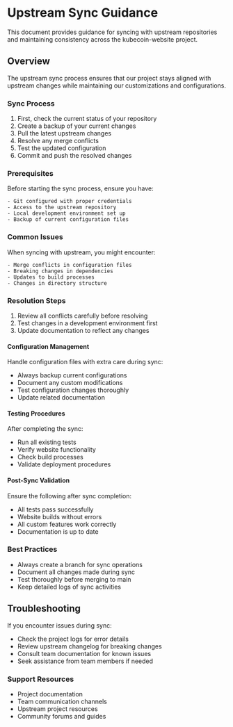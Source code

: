 # Upstream Sync Guidance

This document provides guidance for syncing with upstream repositories and
maintaining consistency across the kubecoin-website project.

## Overview

The upstream sync process ensures that our project stays aligned with upstream
changes while maintaining our customizations and configurations.

### Sync Process

1. First, check the current status of your repository
2. Create a backup of your current changes
3. Pull the latest upstream changes
4. Resolve any merge conflicts
5. Test the updated configuration
6. Commit and push the resolved changes

### Prerequisites

Before starting the sync process, ensure you have:

    - Git configured with proper credentials
    - Access to the upstream repository
    - Local development environment set up
    - Backup of current configuration files

### Common Issues

When syncing with upstream, you might encounter:

    - Merge conflicts in configuration files
    - Breaking changes in dependencies
    - Updates to build processes
    - Changes in directory structure

### Resolution Steps

1. Review all conflicts carefully before resolving
2. Test changes in a development environment first
3. Update documentation to reflect any changes

#### Configuration Management

Handle configuration files with extra care during sync:

- Always backup current configurations
- Document any custom modifications
- Test configuration changes thoroughly
- Update related documentation

#### Testing Procedures

After completing the sync:

- Run all existing tests
- Verify website functionality
- Check build processes
- Validate deployment procedures

#### Post-Sync Validation

Ensure the following after sync completion:

- All tests pass successfully
- Website builds without errors
- All custom features work correctly
- Documentation is up to date

### Best Practices

- Always create a branch for sync operations
- Document all changes made during sync
- Test thoroughly before merging to main
- Keep detailed logs of sync activities

## Troubleshooting

If you encounter issues during sync:

- Check the project logs for error details
- Review upstream changelog for breaking changes
- Consult team documentation for known issues
- Seek assistance from team members if needed

### Support Resources

- Project documentation
- Team communication channels
- Upstream project resources
- Community forums and guides
